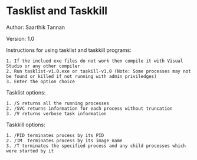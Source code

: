 # Tasklist and Taskkill

Author: Saarthik Tannan

Version: 1.0


Instructions for using tasklist and taskkill programs:
```
1. If the inclued exe files do not work then compile it with Visual Studio or any other compiler
2. Run tasklist-v1.0.exe or taskill-v1.0 (Note: Some processes may not be found or killed if not running with admin priviledges)
3. Enter the option choice
```
Tasklist options:
```
1. /S returns all the running processes
2. /SVC returns information for each process without truncation 
3. /V returns verbose task information
```
Taskkill options:
```
1. /PID terminates process by its PID
2. /IM  terminates process by its image name
3. /T terminates the specified process and any child processes which were started by it
```
